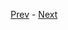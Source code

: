 



<div align="right">
   
   [Prev](python_one_tasks.md) - [Next](python_three_exercise/Readme.md)
</div>